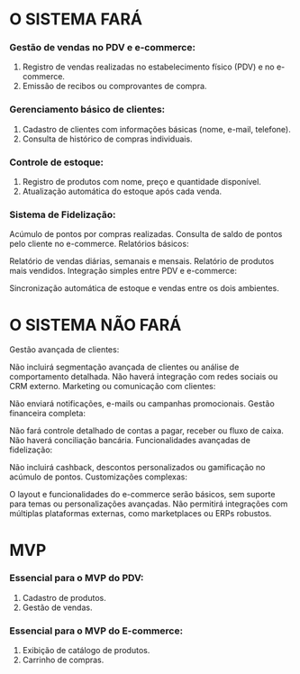 # O SISTEMA FARÁ

### Gestão de vendas no PDV e e-commerce:

1. Registro de vendas realizadas no estabelecimento físico (PDV) e no e-commerce.
2. Emissão de recibos ou comprovantes de compra.

### Gerenciamento básico de clientes:

1. Cadastro de clientes com informações básicas (nome, e-mail, telefone).
2. Consulta de histórico de compras individuais.

### Controle de estoque:

1. Registro de produtos com nome, preço e quantidade disponível.
2. Atualização automática do estoque após cada venda.
  
### Sistema de Fidelização:

Acúmulo de pontos por compras realizadas.
Consulta de saldo de pontos pelo cliente no e-commerce.
Relatórios básicos:

Relatório de vendas diárias, semanais e mensais.
Relatório de produtos mais vendidos.
Integração simples entre PDV e e-commerce:

Sincronização automática de estoque e vendas entre os dois ambientes.

# O SISTEMA NÃO FARÁ

Gestão avançada de clientes:

Não incluirá segmentação avançada de clientes ou análise de comportamento detalhada.
Não haverá integração com redes sociais ou CRM externo.
Marketing ou comunicação com clientes:

Não enviará notificações, e-mails ou campanhas promocionais.
Gestão financeira completa:

Não fará controle detalhado de contas a pagar, receber ou fluxo de caixa.
Não haverá conciliação bancária.
Funcionalidades avançadas de fidelização:

Não incluirá cashback, descontos personalizados ou gamificação no acúmulo de pontos.
Customizações complexas:

O layout e funcionalidades do e-commerce serão básicos, sem suporte para temas ou personalizações avançadas.
Não permitirá integrações com múltiplas plataformas externas, como marketplaces ou ERPs robustos.

# MVP
### Essencial para o MVP do PDV:

1. Cadastro de produtos.
2. Gestão de vendas.

### Essencial para o MVP do E-commerce:

1. Exibição de catálogo de produtos.
2. Carrinho de compras.
